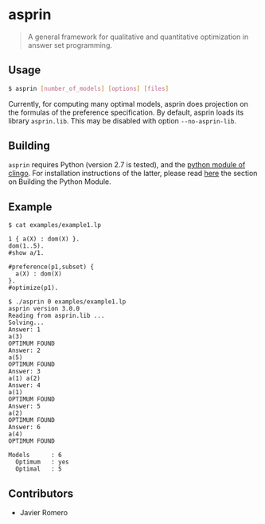 # asprin
> A general framework for qualitative and quantitative optimization in answer set programming.

## Usage
```bash
$ asprin [number_of_models] [options] [files]
```
Currently, for computing many optimal models, asprin does projection on the formulas of the preference specification. 
By default, asprin loads its library `asprin.lib`. This may be disabled with option `--no-asprin-lib`.

## Building
`asprin` requires Python (version 2.7 is tested), and the [python module of clingo](https://github.com/potassco/clingo). For installation instructions of the latter, please read [here](https://github.com/potassco/clingo/blob/master/INSTALL) the section on Building the Python Module.


## Example
```
$ cat examples/example1.lp 

1 { a(X) : dom(X) }.
dom(1..5).
#show a/1.

#preference(p1,subset) { 
  a(X) : dom(X)
}.
#optimize(p1).

$ ./asprin 0 examples/example1.lp
asprin version 3.0.0
Reading from asprin.lib ...
Solving...
Answer: 1
a(3)
OPTIMUM FOUND
Answer: 2
a(5)
OPTIMUM FOUND
Answer: 3
a(1) a(2)
Answer: 4
a(1)
OPTIMUM FOUND
Answer: 5
a(2)
OPTIMUM FOUND
Answer: 6
a(4)
OPTIMUM FOUND

Models		: 6
  Optimum	: yes
  Optimal	: 5

```

## Contributors

* Javier Romero
